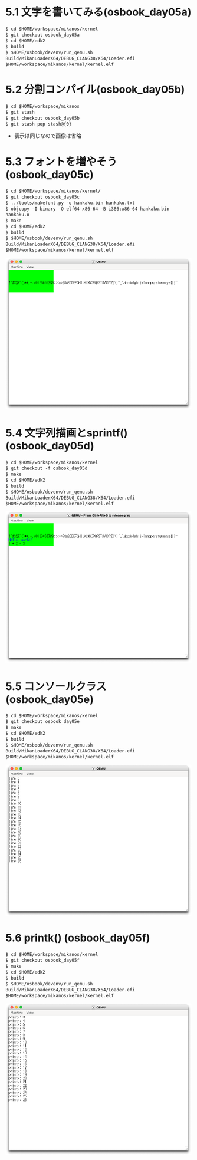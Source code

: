 # 5.1 文字を書いてみる(osbook_day05a)

```console
$ cd $HOME/workspace/mikanos/kernel
$ git checkout osbook_day05a
$ cd $HOME/edk2
$ build
$ $HOME/osbook/devenv/run_qemu.sh Build/MikanLoaderX64/DEBUG_CLANG38/X64/Loader.efi $HOME/workspace/mikanos/kernel/kernel.elf
```

# 5.2 分割コンパイル(osbook_day05b)

```console
$ cd $HOME/workspace/mikanos
$ git stash
$ git checkout osbook_day05b
$ git stash pop stash@{0}
```

- 表示は同じなので画像は省略

# 5.3 フォントを増やそう (osbook_day05c)

```console
$ cd $HOME/workspace/mikanos/kernel/
$ git checkout osbook_day05c
$ ../tools/makefont.py -o hankaku.bin hankaku.txt
$ objcopy -I binary -O elf64-x86-64 -B i386:x86-64 hankaku.bin hankaku.o
$ make
$ cd $HOME/edk2
$ build
$ $HOME/osbook/devenv/run_qemu.sh Build/MikanLoaderX64/DEBUG_CLANG38/X64/Loader.efi $HOME/workspace/mikanos/kernel/kernel.elf
```

![](./img/5.3.a.png)

# 5.4 文字列描画とsprintf() (osbook_day05d)

```console
$ cd $HOME/workspace/mikanos/kernel
$ git checkout -f osbook_day05d
$ make
$ cd $HOME/edk2
$ build
$ $HOME/osbook/devenv/run_qemu.sh Build/MikanLoaderX64/DEBUG_CLANG38/X64/Loader.efi $HOME/workspace/mikanos/kernel/kernel.elf
```

![](./img/5.4.a.png)

# 5.5 コンソールクラス (osbook_day05e)

```console
$ cd $HOME/workspace/mikanos/kernel
$ git checkout osbook_day05e
$ make
$ cd $HOME/edk2
$ build
$ $HOME/osbook/devenv/run_qemu.sh Build/MikanLoaderX64/DEBUG_CLANG38/X64/Loader.efi $HOME/workspace/mikanos/kernel/kernel.elf
```

![](./img/5.5.a.png)

# 5.6 printk() (osbook_day05f)

```console
$ cd $HOME/workspace/mikanos/kernel
$ git checkout osbook_day05f
$ make
$ cd $HOME/edk2
$ build
$ $HOME/osbook/devenv/run_qemu.sh Build/MikanLoaderX64/DEBUG_CLANG38/X64/Loader.efi $HOME/workspace/mikanos/kernel/kernel.elf
```

![](./img/5.6.a.png)

